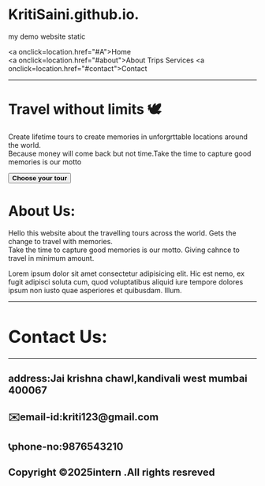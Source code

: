 # KritiSaini.github.io.
my demo website static
<html>
<head>
<link rel="stylesheet" type="text/css" href="styleintern.css">
<title>my internship</title>
</head>
<body>
<div id="container">

<a onclick=location.href="#A">Home</a>  
<a onclick=location.href="#about">About</a>
<a onclick.location.href="#C">Trips</a>
<a onclick.location.href="#D">Services</a>
<a onclick=location.href="#contact">Contact</a>

</div>
<hr>
<a name="A">
<h1>Travel without limits 🕊️</h1>
<p>Create lifetime tours to create memories in unforgrttable locations around the world.
<br>Because money will come back but not time.Take the time to capture good memories is our motto</p>
<button><b>Choose your tour</b></button>
</a>
<a name="about">
    <h1>About Us:</h1>
   
 <p>Hello this website about the travelling tours across the world. Gets the change to travel with memories.<br>Take the time to capture good memories is our motto.
    Giving cahnce to travel in minimum amount.</p>
    Lorem ipsum dolor sit amet consectetur adipisicing elit. Hic est nemo, ex fugit adipisci soluta cum, quod voluptatibus aliquid iure tempore dolores ipsum non iusto quae asperiores et quibusdam. Illum.
</a>
<footer>
       <a name="contact">
        <hr>
        <h1 style="font-size:35px;">Contact Us:</h1><hr>
        <h2 style="font-size:20px;">address:Jai krishna chawl,kandivali west mumbai 400067</h2>
        <h2 style="font-size:20px;">✉️email-id:kriti123@gmail.com</h2>
        <h2 style="font-size:20px;">📞phone-no:9876543210</h2>
        <h2 style="font-size:20px;">Copyright &copy;2025intern .All rights resreved</h2>
       </a>
</footer>
</body>
</html>
